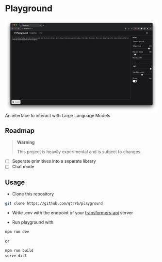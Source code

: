 # Playground

![hero](.github/assets/hero.png)
An interface to interact with Large Language Models

## Roadmap

> **Warning**
>
> This project is heavily experimental and is subject to changes.

- [ ] Seperate primitives into a separate library
- [ ] Chat mode

## Usage

- Clone this repository

```bash
git clone https://github.com/qtrrb/playground
```

- Write .env with the endpoint of your [transformers-api](https://github.com/qtrrb/transformers-api) server

- Run playground with

```bash
npm run dev
```

or

```bash
npm run build
serve dist
```
